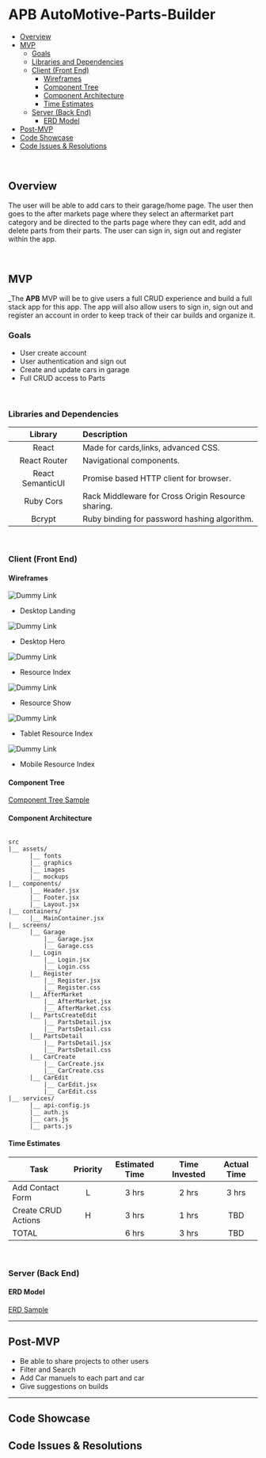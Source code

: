 # APB AutoMotive-Parts-Builder


- [Overview](#overview)
- [MVP](#mvp)
  - [Goals](#goals)
  - [Libraries and Dependencies](#libraries-and-dependencies)
  - [Client (Front End)](#client-front-end)
    - [Wireframes](#wireframes)
    - [Component Tree](#component-tree)
    - [Component Architecture](#component-architecture)
    - [Time Estimates](#time-estimates)
  - [Server (Back End)](#server-back-end)
    - [ERD Model](#erd-model)
- [Post-MVP](#post-mvp)
- [Code Showcase](#code-showcase)
- [Code Issues & Resolutions](#code-issues--resolutions)

<br>

## Overview
The user will be able to add cars to their garage/home page. The user then goes to the after markets page where they select an aftermarket part category and be directed to the parts page where they can edit, add and delete parts from their parts. The user can sign in, sign out and register within the app.


<br>

## MVP


_The **APB** MVP will be to give users a full CRUD experience and build a full stack app for this app. The app will also allow users to sign in, sign out and register an account in order to keep track of their car builds and organize it.
<br>

### Goals

- User create account
- User authentication and sign out
- Create and update cars in garage
- Full CRUD access to Parts


<br>

### Libraries and Dependencies


|     Library      | Description                                |
| :--------------: | :----------------------------------------- |
|      React       | Made for cards,links, advanced CSS.        |
|   React Router   | Navigational components.                   |
| React SemanticUI | Promise based HTTP client for browser.     |
|     Ruby Cors    | Rack Middleware for Cross Origin Resource sharing. |
|      Bcrypt      | Ruby binding for password hashing algorithm.|


<br>

### Client (Front End)

#### Wireframes



![Dummy Link](url)

- Desktop Landing

![Dummy Link](url)

- Desktop Hero

![Dummy Link](url)

- Resource Index

![Dummy Link](url)

- Resource Show

![Dummy Link](url)

- Tablet Resource Index

![Dummy Link](url)

- Mobile Resource Index

#### Component Tree



[Component Tree Sample](https://gist.git.generalassemb.ly/davidtwhitlatch/414107e2560ae0bb65e233570f2fe056#file-component-tree-png)

#### Component Architecture


``` structure

src
|__ assets/
      |__ fonts
      |__ graphics
      |__ images
      |__ mockups
|__ components/
      |__ Header.jsx
      |__ Footer.jsx
      |__ Layout.jsx
|__ containers/
      |__ MainContainer.jsx
|__ screens/
      |__ Garage
          |__ Garage.jsx 
          |__ Garage.css 
      |__ Login
          |__ Login.jsx 
          |__ Login.css 
      |__ Register
          |__ Register.jsx 
          |__ Register.css 
      |__ AfterMarket
          |__ AfterMarket.jsx 
          |__ AfterMarket.css 
      |__ PartsCreateEdit
          |__ PartsDetail.jsx 
          |__ PartsDetail.css 
      |__ PartsDetail
          |__ PartsDetail.jsx 
          |__ PartsDetail.css 
      |__ CarCreate
          |__ CarCreate.jsx 
          |__ CarCreate.css 
      |__ CarEdit
          |__ CarEdit.jsx 
          |__ CarEdit.css 
|__ services/
      |__ api-config.js
      |__ auth.js
      |__ cars.js
      |__ parts.js

```

#### Time Estimates



| Task                | Priority | Estimated Time | Time Invested | Actual Time |
| ------------------- | :------: | :------------: | :-----------: | :---------: |
| Add Contact Form    |    L     |     3 hrs      |     2 hrs     |    3 hrs    |
| Create CRUD Actions |    H     |     3 hrs      |     1 hrs     |     TBD     |
| TOTAL               |          |     6 hrs      |     3 hrs     |     TBD     |



<br>

### Server (Back End)

#### ERD Model

[ERD Sample](https://drive.google.com/file/d/1kLyQTZqfcA4jjKWQexfEkG2UspyclK8Q/view)
<br>

***

## Post-MVP

- Be able to share projects to other users
- Filter and Search
- Add Car manuels to each part and car
- Give suggestions on builds


***

## Code Showcase



## Code Issues & Resolutions


